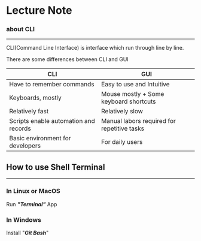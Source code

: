 # Lecture Note
### about CLI
---

CLI(Command Line Interface) is interface which run through line by line.

There are some differences between CLI and GUI

|CLI|GUI|
|---|---|
|Have to remember commands|Easy to use and Intuitive|
|Keyboards, mostly|Mouse mostly + Some keyboard shortcuts|
|Relatively fast|Relatively slow|
|Scripts enable automation and records|Manual labors required for repetitive tasks|
|Basic environment for developers|For daily users|

## How to use Shell Terminal
---
### In Linux or MacOS
Run ***"Terminal"*** App
### In Windows
Install "***Git Bash***"

